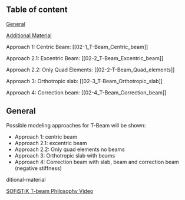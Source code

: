 ## Table of content

[General](#General)

[Additional Material](#Additional-Material)

Approach 1: Centric Beam:
[[02-1_T-Beam_Centric_beam]]

Approach 2.1: Excentric Beam:
[[02-2_T-Beam_Excentric_beam]]

Approach 2.2: Only Quad Elements:
[[02-2-T-Beam_Quad_elements]]

Approach 3: Orthotropic slab:
[[02-3_T-Beam_Orthotropic_slab]]

Approach 4: Correction beam:
[[02-4_T-Beam_Correction_beam]]

## General

Possible modeling approaches for T-Beam will be shown:
- Approach 1: centric beam
- Approach 2.1: excentric beam
- Approach 2.2: Only quad elements no beams
- Approach 3: Orthotropic slab with beams
- Approach 4: Correction beam with slab, beam and correction beam (negative stiffness)

ditional-material

[SOFiSTiK T-beam Philosophy Video](GoT1f0aGdgs?si=2FR5WJE1gAw0utno)




